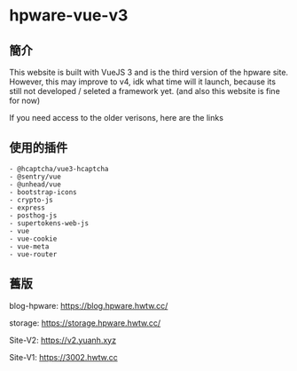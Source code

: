 # hpware-vue-v3

## 簡介
This website is built with VueJS 3 and is the third version of the hpware site.
However, this may improve to v4, idk what time will it launch, because its still not developed / seleted a framework yet. (and also this website is fine for now)

If you need access to the older verisons, here are the links

## 使用的插件
    - @hcaptcha/vue3-hcaptcha
    - @sentry/vue
    - @unhead/vue
    - bootstrap-icons
    - crypto-js
    - express
    - posthog-js
    - supertokens-web-js
    - vue
    - vue-cookie
    - vue-meta
    - vue-router

## 舊版
blog-hpware: https://blog.hpware.hwtw.cc/

storage: https://storage.hpware.hwtw.cc/

Site-V2: https://v2.yuanh.xyz

Site-V1: https://3002.hwtw.cc
